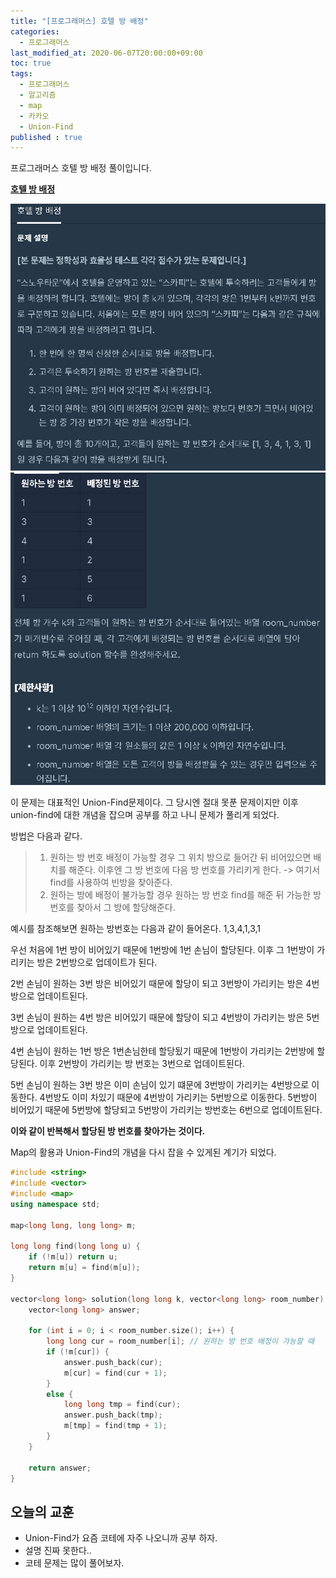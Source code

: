 ```yaml
---
title: "[프로그래머스] 호텔 방 배정"
categories: 
  - 프로그래머스
last_modified_at: 2020-06-07T20:00:00+09:00
toc: true
tags: 
  - 프로그래머스
  - 알고리즘
  - map
  - 카카오
  - Union-Find
published : true
---
```


프로그래머스 호텔 방 배정 풀이입니다. 

**[호텔 방 배정](https://programmers.co.kr/learn/courses/30/lessons/64063)**

![1](/assets/images/프로그래머스/호텔방배정_1.png)
![2](/assets/images/프로그래머스/호텔방배정_2.png)


이 문제는 대표적인 Union-Find문제이다. 그 당시엔 절대 못푼 문제이지만 이후 union-find에 대한 개념을 잡으며 공부를 하고 나니 문제가 풀리게 되었다. 

방법은 다음과 같다. 
> 1. 원하는 방 번호 배정이 가능할 경우 그 위치 방으로 들어간 뒤 비어있으면 배치를 해준다. 이후엔 그 방 번호에 다음 방 번호를 가리키게 한다. -> 여기서 find를 사용하여 빈방을 찾아준다. 
> 2. 원하는 방에 배정이 불가능할 경우 원하는 방 번호 find를 해준 뒤 가능한 방 번호를 찾아서 그 방에 할당해준다. 

예시를 참조해보면 
원하는 방번호는 다음과 같이 들어온다. 1,3,4,1,3,1

우선 처음에 1번 방이 비어있기 때문에 1번방에 1번 손님이 할당된다. 
이후 그 1번방이 가리키는 방은 2번방으로 업데이트가 된다. 

2번 손님이 원하는 3번 방은 비어있기 때문에 할당이 되고 3번방이 가리키는 방은 4번방으로 업데이트된다. 

3번 손님이 원하는 4번 방은 비어있기 때문에 할당이 되고 4번방이 가리키는 방은 5번방으로 업데이트된다. 

4번 손님이 원하는 1번 방은 1번손님한테 할당됬기 때문에 1번방이 가리키는 2번방에 할당된다. 이후 2번방이 가리키는 방 번호는 3번으로 업데이트된다. 

5번 손님이 원하는 3번 방은 이미 손님이 있기 떄문에 3번방이 가리키는 4번방으로 이동한다. 4번방도 이미 차있기 때문에 4번방이 가리키는 5번방으로 이동한다. 5번방이 비어있기 때문에 5번방에 할당되고 5번방이 가리키는 방번호는 6번으로 업데이트된다. 

**이와 같이 반복해서 할당된 방 번호를 찾아가는 것이다.**

Map의 활용과 Union-Find의 개념을 다시 잡을 수 있게된 계기가 되었다. 

```cpp
#include <string>
#include <vector>
#include <map>
using namespace std;

map<long long, long long> m;

long long find(long long u) {
	if (!m[u]) return u;
	return m[u] = find(m[u]);
}

vector<long long> solution(long long k, vector<long long> room_number) {
	vector<long long> answer;

	for (int i = 0; i < room_number.size(); i++) {
		long long cur = room_number[i]; // 원하는 방 번호 배정이 가능할 때 
		if (!m[cur]) {
			answer.push_back(cur);
			m[cur] = find(cur + 1);
		}
		else {
			long long tmp = find(cur);
			answer.push_back(tmp);
			m[tmp] = find(tmp + 1);
		}
	}

	return answer;
}

```

## 오늘의 교훈
- Union-Find가 요즘 코테에 자주 나오니까 공부 하자. 
- 설명 진짜 못한다.. 
- 코테 문제는 많이 풀어보자.